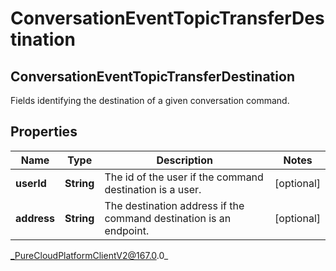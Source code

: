 # ConversationEventTopicTransferDestination

## ConversationEventTopicTransferDestination
Fields identifying the destination of a given conversation command.

## Properties

|Name | Type | Description | Notes|
|------------ | ------------- | ------------- | -------------|
| **userId** | **String** | The id of the user if the command destination is a user. | [optional] |
| **address** | **String** | The destination address if the command destination is an endpoint. | [optional] |



_PureCloudPlatformClientV2@167.0.0_
